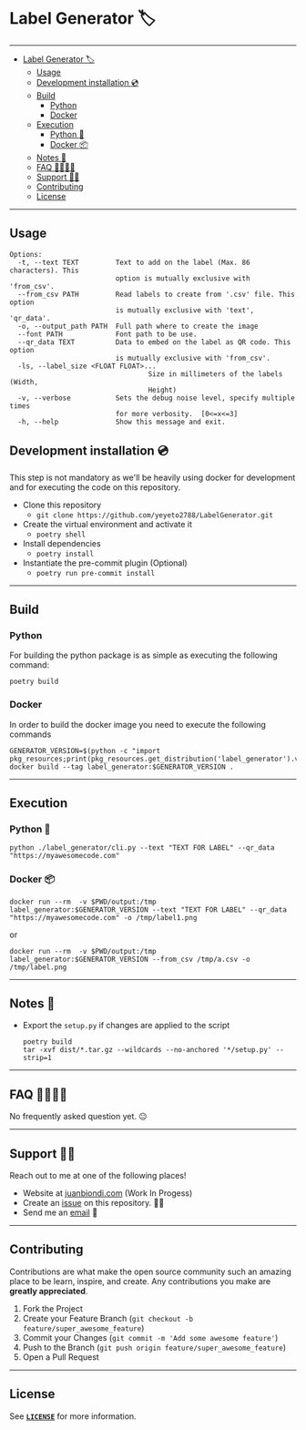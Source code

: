 # Label Generator :label:

---

- [Label Generator :label:](#label-generator-label)
  - [Usage](#usage)
  - [Development installation :cd:](#development-installation-cd)
  - [Build](#build)
    - [Python](#python)
    - [Docker](#docker)
  - [Execution](#execution)
    - [Python :snake:](#python-snake)
    - [Docker :package:](#docker-package)
  - [Notes :bookmark_tabs:](#notes-bookmark_tabs)
  - [FAQ :raising_hand_woman::raising_hand_man:](#faq-raising_hand_womanraising_hand_man)
  - [Support :mechanic:](#support-mechanic)
  - [Contributing](#contributing)
  - [License](#license)

---

## Usage

```console
Options:
  -t, --text TEXT         Text to add on the label (Max. 86 characters). This
                          option is mutually exclusive with 'from_csv'.
  --from_csv PATH         Read labels to create from '.csv' file. This option
                          is mutually exclusive with 'text', 'qr_data'.
  -o, --output_path PATH  Full path where to create the image
  --font PATH             Font path to be use.
  --qr_data TEXT          Data to embed on the label as QR code. This option
                          is mutually exclusive with 'from_csv'.
  -ls, --label_size <FLOAT FLOAT>...
                                  Size in millimeters of the labels (Width,
                                  Height)
  -v, --verbose           Sets the debug noise level, specify multiple times
                          for more verbosity.  [0<=x<=3]
  -h, --help              Show this message and exit.
```

## Development installation :cd:

This step is not mandatory as we'll be heavily using docker for development and for executing the code on this repository.

- Clone this repository
  - `git clone https://github.com/yeyeto2788/LabelGenerator.git`
- Create the virtual environment and activate it
  - `poetry shell`
- Install dependencies
  - `poetry install`
- Instantiate the pre-commit plugin (Optional)
  - `poetry run pre-commit install`

---

## Build

### Python

For building the python package is as simple as executing the following command:

```console
poetry build
```

### Docker

In order to build the docker image you need to execute the following commands

```console
GENERATOR_VERSION=$(python -c "import pkg_resources;print(pkg_resources.get_distribution('label_generator').version)")
docker build --tag label_generator:$GENERATOR_VERSION .
```

---

## Execution

### Python :snake:

```console
python ./label_generator/cli.py --text "TEXT FOR LABEL" --qr_data "https://myawesomecode.com"
```

### Docker :package:

```console
docker run --rm  -v $PWD/output:/tmp label_generator:$GENERATOR_VERSION --text "TEXT FOR LABEL" --qr_data "https://myawesomecode.com" -o /tmp/label1.png
```

or

```console
docker run --rm  -v $PWD/output:/tmp label_generator:$GENERATOR_VERSION --from_csv /tmp/a.csv -o /tmp/label.png
```

---

## Notes :bookmark_tabs:

- Export the `setup.py` if changes are applied to the script
  ```console
  poetry build
  tar -xvf dist/*.tar.gz --wildcards --no-anchored '*/setup.py' --strip=1
  ```

---

<!-- Frequently asked questions -->

## FAQ :raising_hand_woman::raising_hand_man:

No frequently asked question yet. :neutral_face:

---

<!-- Support -->

## Support :mechanic:

Reach out to me at one of the following places!

- Website at [juanbiondi.com](https://www.juanbiondi.com) (Work In Progess)
- Create an [issue](https://github.com/yeyeto2788/LabelGenerator/issues/new/choose) on this repository. :pirate_flag:
- Send me an [email](mailto:jebp.freelance@gmail.com) :email:

---

<!-- Contributing -->

## Contributing

Contributions are what make the open source community such an amazing place to be learn, inspire, and create. Any contributions you make are **greatly appreciated**.

1. Fork the Project
2. Create your Feature Branch (`git checkout -b feature/super_awesome_feature`)
3. Commit your Changes (`git commit -m 'Add some awesome feature'`)
4. Push to the Branch (`git push origin feature/super_awesome_feature`)
5. Open a Pull Request

---

<!-- License -->

## License

See [**`LICENSE`**](./LICENSE) for more information.
